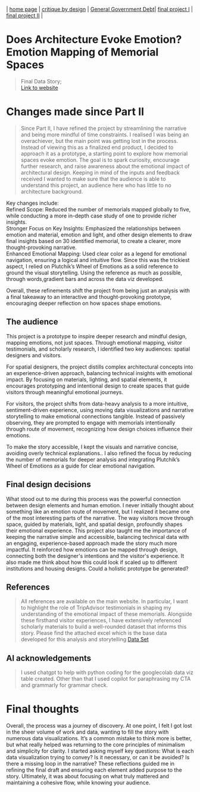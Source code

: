 | [home page](README.md) | [critique by design](critique-by-design.md) | [General Government Debt](controlling-color)| [final project I](final-project-part-one.md) | [final project II](final-project-part-two.md) |

# Does Architecture Evoke Emotion? Emotion Mapping of Memorial Spaces
> Final Data Story;<br/>
[Link to website](https://preview.shorthand.com/aPKwnLJOjt38fi1e/responsive/desktop)

# Changes made since Part II
> Since Part II, I have refined the project by streamlining the narrative and being more mindful of time constraints. I realised I was being an overachiever, but the main point was getting lost in the process. Instead of viewing this as a finalized end product, I decided to approach it as a prototype, a starting point to explore how memorial spaces evoke emotion. The goal is to spark curiosity, encourage further research, and raise awareness about the emotional impact of architectural design. Keeping in mind of the inputs and feedback received I wanted to make sure that the audience is able to understand this project, an audience here who has little to no architecture background. 

Key changes include:<br/>
Refined Scope: Reduced the number of memorials mapped globally to five, while conducting a more in-depth case study of one to provide richer insights.<br/>
Stronger Focus on Key Insights: Emphasized the relationships between emotion and material, emotion and light, and other design elements to draw final insights based on 30 identified memorial, to create a clearer, more thought-provoking narrative.<br/>
Enhanced Emotional Mapping: Used clear color as a legend for emotional navigation, ensuring a logical and intuitive flow. Since this was the trickiest aspect, I relied on Plutchik’s Wheel of Emotions as a solid reference to ground the visual storytelling. Using the reference as much as possible, through words,gradient bars and across the data viz developed.<br/>


Overall, these refinements shift the project from being just an analysis with a final takeaway to an interactive and thought-provoking prototype, encouraging deeper reflection on how spaces shape emotions.

## The audience
This project is a prototype to inspire deeper research and mindful design, mapping emotions, not just spaces. Through emotional mapping, visitor testimonials, and scholarly research, I identified two key audiences: spatial designers and visitors.

For spatial designers, the project distills complex architectural concepts into an experience-driven approach, balancing technical insights with emotional impact. By focusing on materials, lighting, and spatial elements, it encourages prototyping and intentional design to create spaces that guide visitors through meaningful emotional journeys.

For visitors, the project shifts from data-heavy analysis to a more intuitive, sentiment-driven experience, using moving data visualizations and narrative storytelling to make emotional connections tangible. Instead of passively observing, they are prompted to engage with memorials intentionally through route of movement, recognizing how design choices influence their emotions.

To make the story accessible, I kept the visuals and narrative concise, avoiding overly technical explanations.. I also refined the focus by reducing the number of memorials for deeper analysis and integrating Plutchik’s Wheel of Emotions as a guide for clear emotional navigation.

## Final design decisions
What stood out to me during this process was the powerful connection between design elements and human emotion. I never initially thought about something like an emotion route of movement, but I realized it became one of the most interesting parts of the narrative. The way visitors move through space, guided by materials, light, and spatial design, profoundly shapes their emotional experience. This project also taught me the importance of keeping the narrative simple and accessible, balancing technical data with an engaging, experience-based approach made the story much more impactful. It reinforced how emotions can be mapped through design, connecting both the designer's intentions and the visitor's experience. It also made me think about how this could look if scaled up to different institutions and housing designs. Could a holistic prototype be generated?

## References
> All references are available on the main website. In particular, I want to highlight the role of TripAdvisor testimonials in shaping my understanding of the emotional impact of these memorials. Alongside these firsthand visitor experiences, I have extensively referenced scholarly materials to build a well-rounded dataset that informs this story.
> Please find the attached excel which is the base data developed for this analysis and storytelling [Data Set](https://github.com/kripaj98/tswd-portfolio-templates/blob/main/Final%20Data%20Set%20base.csv)

## AI acknowledgements
> I used chatgpt to help with python coding for the googlecolab data viz table created. Other than that I used copilot for paraphrasing my CTA and grammarly for grammar check.

# Final thoughts
Overall, the process was a journey of discovery. At one point, I felt I got lost in the sheer volume of work and data, wanting to fill the story with numerous data visualizations. It’s a common mistake to think more is better, but what really helped was returning to the core principles of minimalism and simplicity for clarity. I started asking myself key questions: What is each data visualization trying to convey? Is it necessary, or can it be avoided? Is there a missing loop in the narrative? These reflections guided me in refining the final draft and ensuring each element added purpose to the story. Ultimately, it was about focusing on what truly mattered and maintaining a cohesive flow, while knowing your audience.


